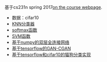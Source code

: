 基于cs231n spring 2017[on the course webpage](http://cs231n.github.io/).
* 数据：cifar10
* [KNN分类器](https://github.com/WoShiDongZhiWu/cs231n/blob/master/knn.ipynb) 
* [softmax函数](https://github.com/WoShiDongZhiWu/cs231n/blob/master/softmax.ipynb) 
* [SVM函数](https://github.com/WoShiDongZhiWu/cs231n/blob/master/svm.ipynb) 
* [基于numpy的双层全连接网络](https://github.com/WoShiDongZhiWu/cs231n/blob/master/two_layer_net.ipynb) 
* [基于tensorflow的GAN-CGAN](https://github.com/WoShiDongZhiWu/cs231n/blob/master/GANs-TensorFlow.ipynb) 
* [基于tensorflow和cifar10的猫狗分类实现](https://github.com/WoShiDongZhiWu/cs231n/blob/master/dogVScat-cifar10.ipynb) 


